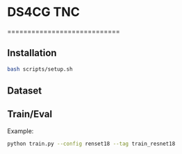 # DS4CG TNC
============================

## Installation

```bash
bash scripts/setup.sh
```

## Dataset


## Train/Eval

Example:

```bash
python train.py --config renset18 --tag train_resnet18
```